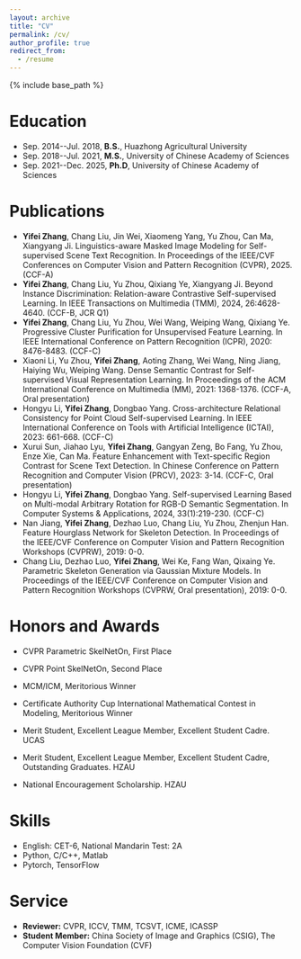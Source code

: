 ```yaml
---
layout: archive
title: "CV"
permalink: /cv/
author_profile: true
redirect_from:
  - /resume
---
```


{% include base_path %}

Education
======
* Sep. 2014--Jul. 2018, <strong>B.S.</strong>, Huazhong Agricultural University 
* Sep. 2018--Jul. 2021, <strong>M.S.</strong>, University of Chinese Academy of Sciences  
* Sep. 2021--Dec. 2025, <strong>Ph.D</strong>, University of Chinese Academy of Sciences

Publications
======
* **Yifei Zhang**, Chang Liu, Jin Wei, Xiaomeng Yang, Yu Zhou, Can Ma, Xiangyang Ji. Linguistics-aware Masked Image Modeling for Self-supervised Scene Text Recognition. In Proceedings of the IEEE/CVF Conferences on Computer Vision and Pattern Recognition (CVPR), 2025. (CCF-A)
* **Yifei Zhang**, Chang Liu, Yu Zhou, Qixiang Ye, Xiangyang Ji. Beyond Instance Discrimination: Relation-aware Contrastive Self-supervised Learning. In IEEE Transactions on Multimedia (TMM), 2024, 26:4628-4640. (CCF-B, JCR Q1)
* **Yifei Zhang**, Chang Liu, Yu Zhou, Wei Wang, Weiping Wang, Qixiang Ye. Progressive Cluster Purification for Unsupervised Feature Learning. In IEEE International Conference on Pattern Recognition (ICPR), 2020: 8476-8483. (CCF-C)
* Xiaoni Li, Yu Zhou, **Yifei Zhang**, Aoting Zhang, Wei Wang, Ning Jiang, Haiying Wu, Weiping Wang. Dense Semantic Contrast for Self-supervised Visual Representation Learning. In Proceedings of the ACM International Conference on Multimedia (MM), 2021: 1368-1376. (CCF-A, Oral presentation)
* Hongyu Li, **Yifei Zhang**, Dongbao Yang. Cross-architecture Relational Consistency for Point Cloud Self-supervised Learning. In IEEE International Conference on Tools with Artificial Intelligence (ICTAI), 2023: 661-668. (CCF-C)
* Xurui Sun, Jiahao Lyu, **Yifei Zhang**, Gangyan Zeng, Bo Fang, Yu Zhou, Enze Xie, Can Ma. Feature Enhancement with Text-specific Region Contrast for Scene Text Detection. In Chinese Conference on Pattern Recognition and Computer Vision (PRCV), 2023: 3-14. (CCF-C, Oral presentation)
* Hongyu Li, **Yifei Zhang**, Dongbao Yang. Self-supervised Learning Based on Multi-modal Arbitrary Rotation for RGB-D Semantic Segmentation. In Computer Systems & Applications, 2024, 33(1):219-230. (CCF-C)
* Nan Jiang, **Yifei Zhang**, Dezhao Luo, Chang Liu, Yu Zhou, Zhenjun Han. Feature Hourglass Network for Skeleton Detection. In Proceedings of the IEEE/CVF Conference on Computer Vision and Pattern Recognition Workshops (CVPRW), 2019: 0-0.
* Chang Liu, Dezhao Luo, **Yifei Zhang**, Wei Ke, Fang Wan, Qixaing Ye. Parametric Skeleton Generation via Gaussian Mixture Models. In Proceedings of the IEEE/CVF Conference on Computer Vision and Pattern Recognition Workshops (CVPRW, Oral presentation), 2019: 0-0.

Honors and Awards
======
* CVPR Parametric SkelNetOn, First Place
* CVPR Point SkelNetOn, Second Place
* MCM/ICM, Meritorious Winner
* Certificate Authority Cup International Mathematical Contest in Modeling, Meritorious Winner

  
* Merit Student, Excellent League Member, Excellent Student Cadre. UCAS
* Merit Student, Excellent League Member, Excellent Student Cadre, Outstanding Graduates. HZAU
* National Encouragement Scholarship. HZAU
  
Skills
======
* English: CET-6, National Mandarin Test: 2A
* Python, C/C++, Matlab
* Pytorch, TensorFlow
  
  
Service
======
* <strong>Reviewer:</strong> CVPR, ICCV, TMM, TCSVT, ICME, ICASSP
* <strong>Student Member:</strong>  China Society of Image and Graphics (CSIG), The Computer Vision Foundation (CVF)
